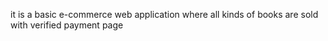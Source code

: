 it is a basic e-commerce web application where all kinds of books are sold with verified payment page
